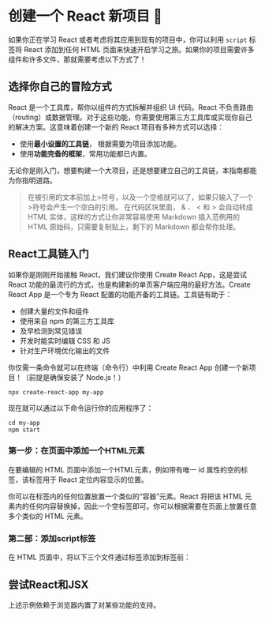 # 创建一个 React 新项目 :tada:

如果你正在学习 React 或者考虑将其应用到现有的项目中，你可以利用 `script` 标签将 React 添加到任何 HTML 页面来快速开启学习之旅。如果你的项目需要许多组件和许多文件，那就需要考虑以下方式了！

## 选择你自己的冒险方式

React 是一个工具库，帮你以组件的方式拆解并组织 UI 代码。React 不负责路由（routing）或数据管理。对于这些功能，你需要使用第三方工具库或实现你自己的解决方案。这意味着创建一个新的 React 项目有多种方式可以选择：

* 使用**最小设置的工具链**， 根据需要为项目添加功能。
* 使用**功能完备的框架**，常用功能都已内置。

无论你是刚入门，想要构建一个大项目，还是想要建立自己的工具链，本指南都能为你指明道路。

>在被引用的文本前加上>符号，以及一个空格就可以了，如果只输入了一个>符号会产生一个空白的引用。
>在代码区块里面， & 、 < 和 > 会自动转成 HTML 实体，这样的方式让你非常容易使用 Markdown 插入范例用的 HTML 原始码，只需要复制贴上，剩下的 Markdown 都会帮你处理。

## React工具链入门

如果你是刚刚开始接触 React，我们建议你使用 Create React App，这是尝试 React 功能的最流行的方式，也是构建新的单页客户端应用的最好方法。Create React App 是一个专为 React 配置的功能齐备的工具链。工具链有助于：

* 创建大量的文件和组件
* 使用来自 npm 的第三方工具库
* 及早检测到常见错误
* 开发时能实时编辑 CSS 和 JS
* 针对生产环境优化输出的文件

你仅需一条命令就可以在终端（命令行）中利用 Create React App 创建一个新项目！（前提是确保安装了 Node.js！）

```
npx create-react-app my-app
```

现在就可以通过以下命令运行你的应用程序了：
```
cd my-app
npm start
```

### 第一步：在页面中添加一个HTML元素

在要编辑的 HTML 页面中添加一个HTML元素，例如带有唯一 id 属性的空的标签，该标签用于 React 定位内容显示的位置。

你可以在标签内的任何位置放置一个类似的“容器”元素。React 将把该 HTML 元素内的任何内容替换掉，因此一个空标签即可。你可以根据需要在页面上放置任意多个类似的 HTML 元素。

### 第二部：添加script标签

在 HTML 页面中，将以下三个文件通过标签添加到标签前：

## 尝试React和JSX

上述示例依赖于浏览器内置了对某些功能的支持。